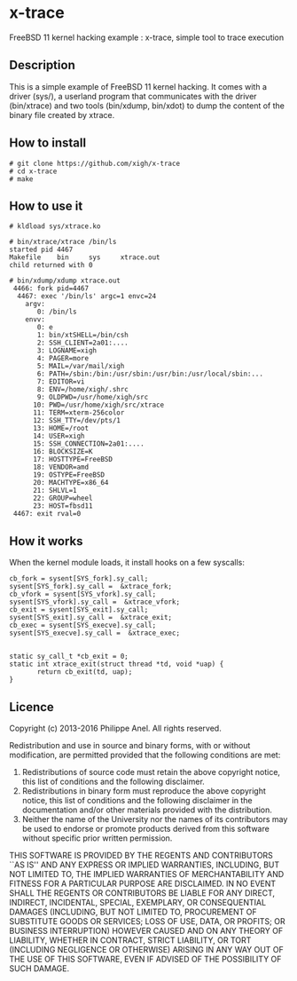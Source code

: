 # x-trace
FreeBSD 11 kernel hacking example : x-trace, simple tool to trace execution

Description
--------------

This is a simple example of FreeBSD 11 kernel hacking. It comes with a driver (sys/), a userland program that communicates with the driver (bin/xtrace) and two tools (bin/xdump, bin/xdot) to dump the content of the binary file created by xtrace.

How to install
--------------

	# git clone https://github.com/xigh/x-trace
	# cd x-trace
	# make

How to use it
--------------

	# kldload sys/xtrace.ko

	# bin/xtrace/xtrace /bin/ls
	started pid 4467
	Makefile	bin		sys		xtrace.out
	child returned with 0

	# bin/xdump/xdump xtrace.out 
	 4466: fork pid=4467
	  4467: exec '/bin/ls' argc=1 envc=24
		argv:
		   0: /bin/ls
		envv:
		   0: e
		   1: bin/xtSHELL=/bin/csh
		   2: SSH_CLIENT=2a01:....
		   3: LOGNAME=xigh
		   4: PAGER=more
		   5: MAIL=/var/mail/xigh
		   6: PATH=/sbin:/bin:/usr/sbin:/usr/bin:/usr/local/sbin:...
		   7: EDITOR=vi
		   8: ENV=/home/xigh/.shrc
		   9: OLDPWD=/usr/home/xigh/src
		  10: PWD=/usr/home/xigh/src/xtrace
		  11: TERM=xterm-256color
		  12: SSH_TTY=/dev/pts/1
		  13: HOME=/root
		  14: USER=xigh
		  15: SSH_CONNECTION=2a01:....
		  16: BLOCKSIZE=K
		  17: HOSTTYPE=FreeBSD
		  18: VENDOR=amd
		  19: OSTYPE=FreeBSD
		  20: MACHTYPE=x86_64
		  21: SHLVL=1
		  22: GROUP=wheel
		  23: HOST=fbsd11
	 4467: exit rval=0

How it works
--------------

When the kernel module loads, it install hooks on a few syscalls:

	cb_fork = sysent[SYS_fork].sy_call;
	sysent[SYS_fork].sy_call =  &xtrace_fork;
	cb_vfork = sysent[SYS_vfork].sy_call;
	sysent[SYS_vfork].sy_call =  &xtrace_vfork;
	cb_exit = sysent[SYS_exit].sy_call;
	sysent[SYS_exit].sy_call =  &xtrace_exit;
	cb_exec = sysent[SYS_execve].sy_call;
	sysent[SYS_execve].sy_call =  &xtrace_exec;


	static sy_call_t *cb_exit = 0;
	static int xtrace_exit(struct thread *td, void *uap) {
	       return cb_exit(td, uap);
	}

Licence
--------------

   Copyright (c) 2013-2016 Philippe Anel. All rights reserved.
  
   Redistribution and use in source and binary forms, with or without
   modification, are permitted provided that the following conditions
   are met:
   1. Redistributions of source code must retain the above copyright
      notice, this list of conditions and the following disclaimer.
   2. Redistributions in binary form must reproduce the above copyright
      notice, this list of conditions and the following disclaimer in the
      documentation and/or other materials provided with the distribution.
   4. Neither the name of the University nor the names of its contributors
      may be used to endorse or promote products derived from this software
      without specific prior written permission.
  
   THIS SOFTWARE IS PROVIDED BY THE REGENTS AND CONTRIBUTORS ``AS IS'' AND
   ANY EXPRESS OR IMPLIED WARRANTIES, INCLUDING, BUT NOT LIMITED TO, THE
   IMPLIED WARRANTIES OF MERCHANTABILITY AND FITNESS FOR A PARTICULAR PURPOSE
   ARE DISCLAIMED.  IN NO EVENT SHALL THE REGENTS OR CONTRIBUTORS BE LIABLE
   FOR ANY DIRECT, INDIRECT, INCIDENTAL, SPECIAL, EXEMPLARY, OR CONSEQUENTIAL
   DAMAGES (INCLUDING, BUT NOT LIMITED TO, PROCUREMENT OF SUBSTITUTE GOODS
   OR SERVICES; LOSS OF USE, DATA, OR PROFITS; OR BUSINESS INTERRUPTION)
   HOWEVER CAUSED AND ON ANY THEORY OF LIABILITY, WHETHER IN CONTRACT, STRICT
   LIABILITY, OR TORT (INCLUDING NEGLIGENCE OR OTHERWISE) ARISING IN ANY WAY
   OUT OF THE USE OF THIS SOFTWARE, EVEN IF ADVISED OF THE POSSIBILITY OF
   SUCH DAMAGE.
